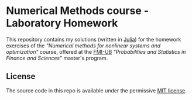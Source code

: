# Numerical Methods course - Laboratory Homework

This repository contains my solutions (written in [Julia](https://julialang.org/)) for the homework exercises of the _"Numerical methods for nonlinear systems and optimization"_ course, offered at the [FMI-UB](https://fmi.unibuc.ro/) _"Probabilities and Statistics in Finance and Sciences"_ master's program.

## License

The source code in this repo is available under the permissive [MIT license](LICENSE.txt).
